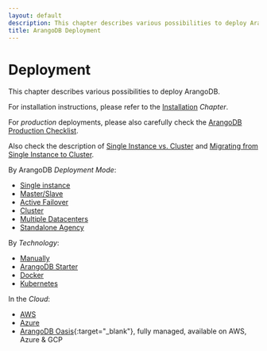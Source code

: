 ```yaml
---
layout: default
description: This chapter describes various possibilities to deploy ArangoDB.
title: ArangoDB Deployment
---
```

Deployment
==========

This chapter describes various possibilities to deploy ArangoDB.

For installation instructions, please refer to the [Installation](installation.html) _Chapter_.

For _production_ deployments, please also carefully check the
[ArangoDB Production Checklist](deployment-production-checklist.html).

Also check the description of
[Single Instance vs. Cluster](architecture-single-instance-vs-cluster.html) and
[Migrating from Single Instance to Cluster](deployment-migrating-single-instance-cluster.html).

By ArangoDB _Deployment Mode_:

- [Single instance](deployment-single-instance.html)
- [Master/Slave](deployment-master-slave.html)
- [Active Failover](deployment-active-failover.html)
- [Cluster](deployment-cluster.html)
- [Multiple Datacenters](deployment-dc2-dc.html) 
- [Standalone Agency](deployment-standalone-agency.html) 

By _Technology_:

- [Manually](deployment-manually.html)
- [ArangoDB Starter](deployment-arango-dbstarter.html)
- [Docker](deployment-docker.html)
- [Kubernetes](deployment-kubernetes.html)

In the _Cloud_:

- [AWS](deployment-cloud-aws.html)
- [Azure](deployment-cloud-azure.html)
- [ArangoDB Oasis](https://cloud.arangodb.com/home?utm_source=docs&utm_medium=cluster_pages&utm_campaign=docs_traffic){:target="_blank"},
  fully managed, available on AWS, Azure & GCP
